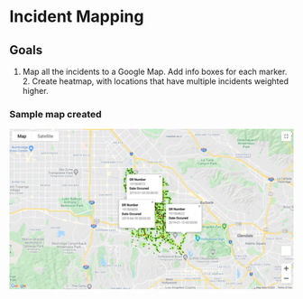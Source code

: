 # Incident Mapping
## Goals
1. Map all the incidents to a Google Map. Add info boxes for each marker. 2. Create heatmap, with locations that 
have multiple incidents weighted higher.
### Sample map created
![Map of all incidents for 2019](Map2019.png)
